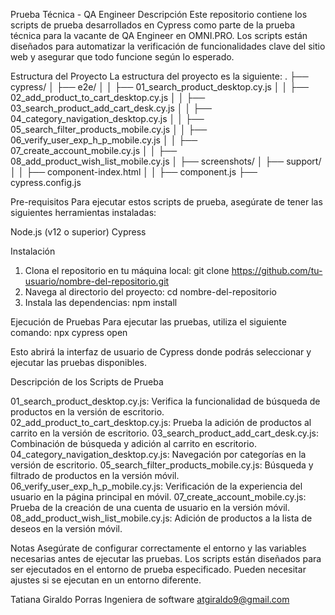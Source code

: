 Prueba Técnica - QA Engineer
Descripción
Este repositorio contiene los scripts de prueba desarrollados en Cypress como parte de la prueba técnica para la vacante de QA Engineer en OMNI.PRO. Los scripts están diseñados para automatizar la verificación de funcionalidades clave del sitio web y asegurar que todo funcione según lo esperado.

Estructura del Proyecto
La estructura del proyecto es la siguiente:
.
├── cypress/
│   ├── e2e/
│   │   ├── 01_search_product_desktop.cy.js
│   │   ├── 02_add_product_to_cart_desktop.cy.js
│   │   ├── 03_search_product_add_cart_desk.cy.js
│   │   ├── 04_category_navigation_desktop.cy.js
│   │   ├── 05_search_filter_products_mobile.cy.js
│   │   ├── 06_verify_user_exp_h_p_mobile.cy.js
│   │   ├── 07_create_account_mobile.cy.js
│   │   ├── 08_add_product_wish_list_mobile.cy.js
│   ├── screenshots/
│   ├── support/
│   │   ├── component-index.html
│   │   ├── component.js
├── cypress.config.js

Pre-requisitos
Para ejecutar estos scripts de prueba, asegúrate de tener las siguientes herramientas instaladas:

Node.js (v12 o superior)
Cypress

Instalación
   1. Clona el repositorio en tu máquina local:
      git clone https://github.com/tu-usuario/nombre-del-repositorio.git
   2. Navega al directorio del proyecto:
      cd nombre-del-repositorio
   3. Instala las dependencias:
      npm install

Ejecución de Pruebas
Para ejecutar las pruebas, utiliza el siguiente comando:
npx cypress open

Esto abrirá la interfaz de usuario de Cypress donde podrás seleccionar y ejecutar las pruebas disponibles.

Descripción de los Scripts de Prueba

01_search_product_desktop.cy.js: Verifica la funcionalidad de búsqueda de productos en la versión de escritorio.
02_add_product_to_cart_desktop.cy.js: Prueba la adición de productos al carrito en la versión de escritorio.
03_search_product_add_cart_desk.cy.js: Combinación de búsqueda y adición al carrito en escritorio.
04_category_navigation_desktop.cy.js: Navegación por categorías en la versión de escritorio.
05_search_filter_products_mobile.cy.js: Búsqueda y filtrado de productos en la versión móvil.
06_verify_user_exp_h_p_mobile.cy.js: Verificación de la experiencia del usuario en la página principal en móvil.
07_create_account_mobile.cy.js: Prueba de la creación de una cuenta de usuario en la versión móvil.
08_add_product_wish_list_mobile.cy.js: Adición de productos a la lista de deseos en la versión móvil.

Notas
Asegúrate de configurar correctamente el entorno y las variables necesarias antes de ejecutar las pruebas.
Los scripts están diseñados para ser ejecutados en el entorno de prueba especificado. Pueden necesitar ajustes si se ejecutan en un entorno diferente.

Tatiana Giraldo Porras
Ingeniera de software
atgiraldo9@gmail.com
